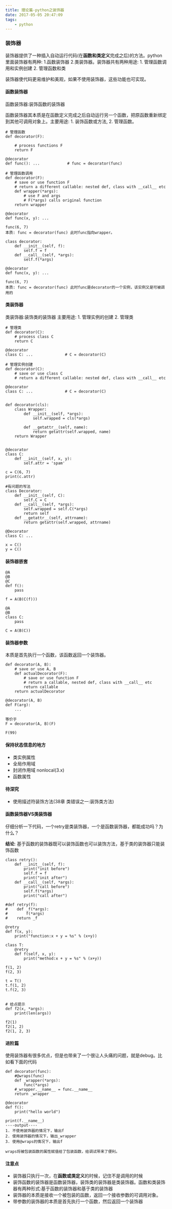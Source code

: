 ```yaml
---
title: 理论篇-python之装饰器
date: 2017-05-05 20:47:09
tags:
    - python
---
```


### 装饰器
装饰器提供了一种插入自动运行代码(在**函数和类定义**完成之后)的方法。python里面装饰器有两种: 1.函数装饰器 2.类装饰器。装饰器共有两种用途: 1. 管理函数调用和实例创建 2. 管理函数和类

装饰器使代码更易维护和美观，如果不使用装饰器，这些功能也可实现。

#### 函数装饰器
函数装饰器:装饰函数的装饰器

函数装饰器其本质是在函数定义完成之后自动运行另一个函数，把原函数重新绑定到其他可调用对象上。主要用途: 1. 装饰函数或方法, 2. 管理函数。

```
# 管理函数
def decorator(F):

    # process functions F
    return F

@decorator
def func(): ...            # func = decorator(func)

# 管理函数调用
def decorator(F):
    # save or use function F
    # return a different callable: nested def, class with __call__ etc
    def wrapper(*args):
        # use F and args
        # F(*args) calls original function
    return wrapper
    
@decorator
def func(x, y): ...

func(6, 7)
本质: func = decorator(func) 此时func指向wrapper。

class decorator:
    def __init__(self, f):
        self.f = f
    def __call__(self, *args):
        self.f(*args)
        
@decorator
def func(x, y): ...

func(6, 7)
本质: func = decorator(func) 此时func是decorator的一个实例，该实例又是可被调用的
```

####  类装饰器
类装饰器:装饰类的装饰器
主要用途: 1. 管理实例的创建 2. 管理类

```
# 管理类
def decorator(C):
    # process class C
    return C
    
@decorator
class C: ...              # C = decorator(C)

# 管理实例创建
def decorator(C):
    # save or use class C
    # return a different callable: nested def, class with __call__ etc

@decorator
class C: ...              # C = decorator(C)


def decorator(cls):
    class Wrapper:
        def __init__(self, *args):
            self.wrapped = cls(*args)

        def __getattr__(self, name):
            return getattr(self.wrapped, name)
    return Wrapper


@decorator
class C:
    def __init__(self, x, y):
        self.attr = 'spam'

c = C(6, 7)
print(c.attr)

#有问题的写法
class Decorator:
    def __init__(self, C):
        self.C = C
    def __call__(self, *args):
        self.wrapped = self.C(*args)
        return self
    def __getattr__(self, attrname):
        return getattr(self.wrapped, attrname)

@Decorator
class C: ...

x = C()
y = C()
```

#### 装饰器嵌套

```
@A
@B
@C
def f():
    pass

f = A(B(C(f)))

@A
@B
class C:
    pass
    
C = A(B(C))
```

#### 装饰器参数
本质是首先执行一个函数，该函数返回一个装饰器。

```
def decorator(A, B):
    # save or use A, B
    def actualDecorator(F):
        # save or use function F
        # return a callable, nested def, class with __call__ etc
        return callable
    return actualDecorator
    
@decorator(A, B)
def F(arg):
    ...

等价于
F = decorator(A, B)(F)
    
F(99)
```

#### 保持状态信息的地方

* 类实例属性
* 全局作用域
* 封闭作用域 nonlocal(3.x)
* 函数属性

#### 待深究

* 使用描述符装饰方法(38章 类错误之一:装饰类方法)

#### 函数装饰器VS类装饰器
仔细分析一下代码，一个retry是类装饰器，一个是函数装饰器，都能成功吗？为什么？

**结论**: 基于函数的装饰器既可以装饰函数也可以装饰方法，基于类的装饰器只能装饰函数

```
class retry():
    def __init__(self, f):
        print("init before")
        self.f = f
        print("init after")
    def __call__(self, *args):
        print("call before")
        self.f(*args)
        print("call after")

#def retry(f):
#    def _f(*args):
#        f(*args)
#    return _f

@retry
def f(x, y):
    print("function:x + y = %s" % (x+y))

class T:
    @retry
    def f(self, x, y):
        print("method:x + y = %s" % (x+y))

f(1, 2)
f(2, 3)

t = T()
t.f(1, 2)
t.f(2, 3)


# 给点提示
def f2(x, *args):
    print(len(args))

f2(1)
f2(1, 2)
f2(1, 2, 3)
```

#### 进阶篇

使用装饰器有很多优点，但是也带来了一个很让人头痛的问题，就是debug。比如看下面的代码

```
def decorator(func):
    #@wraps(func)
    def _wrapper(*args):
        func(*args)
    #_wrapper.__name__ = func.__name__
    return _wrapper

@decorator
def f():
    print("hello world")

print(f.__name__)
----output----
1. 不使用装饰器的情况下，输出f
2. 使用装饰器的情况下，输出_wrapper
3. 使用@wraps的情况下，输出f

wraps将被包装函数的属性赋值给了包装函数，给调试带来了便利。
```

#### 注意点
* 装饰器只执行一次，在**函数或类定义**的时候，记住不是调用的时候
* 装饰函数的装饰器是函数装饰器，装饰类的装饰器是类装饰器。函数和类装饰器有两种形式:基于函数的装饰器和基于类的装饰器
* 装饰器的本质是接收一个被包装的函数，返回一个接收参数的可调用对象。
* 带参数的装饰器的本质是首先执行一个函数，然后返回一个装饰器